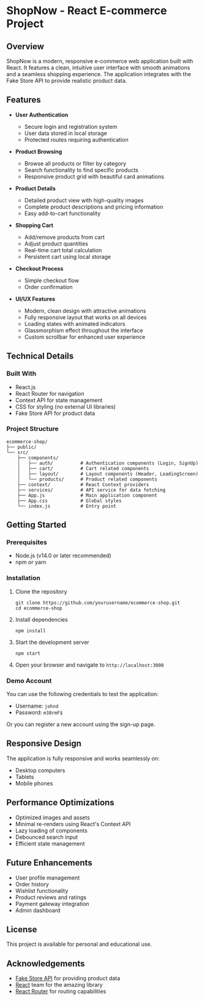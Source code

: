 # ShopNow - React E-commerce Project

## Overview

ShopNow is a modern, responsive e-commerce web application built with React. It features a clean, intuitive user interface with smooth animations and a seamless shopping experience. The application integrates with the Fake Store API to provide realistic product data.

## Features

- **User Authentication**
  - Secure login and registration system
  - User data stored in local storage
  - Protected routes requiring authentication

- **Product Browsing**
  - Browse all products or filter by category
  - Search functionality to find specific products
  - Responsive product grid with beautiful card animations

- **Product Details**
  - Detailed product view with high-quality images
  - Complete product descriptions and pricing information
  - Easy add-to-cart functionality

- **Shopping Cart**
  - Add/remove products from cart
  - Adjust product quantities
  - Real-time cart total calculation
  - Persistent cart using local storage

- **Checkout Process**
  - Simple checkout flow
  - Order confirmation

- **UI/UX Features**
  - Modern, clean design with attractive animations
  - Fully responsive layout that works on all devices
  - Loading states with animated indicators
  - Glassmorphism effect throughout the interface
  - Custom scrollbar for enhanced user experience

## Technical Details

### Built With
- React.js
- React Router for navigation
- Context API for state management
- CSS for styling (no external UI libraries)
- Fake Store API for product data

### Project Structure
```
ecommerce-shop/
├── public/
└── src/
    ├── components/
    │   ├── auth/          # Authentication components (Login, SignUp)
    │   ├── cart/          # Cart related components
    │   ├── layout/        # Layout components (Header, LoadingScreen)
    │   └── products/      # Product related components
    ├── context/           # React Context providers
    ├── services/          # API service for data fetching
    ├── App.js             # Main application component
    ├── App.css            # Global styles
    └── index.js           # Entry point
```

## Getting Started

### Prerequisites
- Node.js (v14.0 or later recommended)
- npm or yarn

### Installation

1. Clone the repository
   ```
   git clone https://github.com/yourusername/ecommerce-shop.git
   cd ecommerce-shop
   ```

2. Install dependencies
   ```
   npm install
   ```

3. Start the development server
   ```
   npm start
   ```

4. Open your browser and navigate to `http://localhost:3000`

### Demo Account
You can use the following credentials to test the application:
- Username: `johnd`
- Password: `m38rmF$`

Or you can register a new account using the sign-up page.

## Responsive Design

The application is fully responsive and works seamlessly on:
- Desktop computers
- Tablets
- Mobile phones

## Performance Optimizations

- Optimized images and assets
- Minimal re-renders using React's Context API
- Lazy loading of components
- Debounced search input
- Efficient state management

## Future Enhancements

- User profile management
- Order history
- Wishlist functionality
- Product reviews and ratings
- Payment gateway integration
- Admin dashboard

## License

This project is available for personal and educational use.

## Acknowledgements

- [Fake Store API](https://fakestoreapi.com/) for providing product data
- [React](https://reactjs.org/) team for the amazing library
- [React Router](https://reactrouter.com/) for routing capabilities
